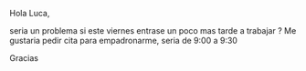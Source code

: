 Hola Luca,

seria un problema si este viernes entrase un poco mas tarde a trabajar ? Me gustaria pedir cita para empadronarme, seria de 9:00 a 9:30

Gracias
